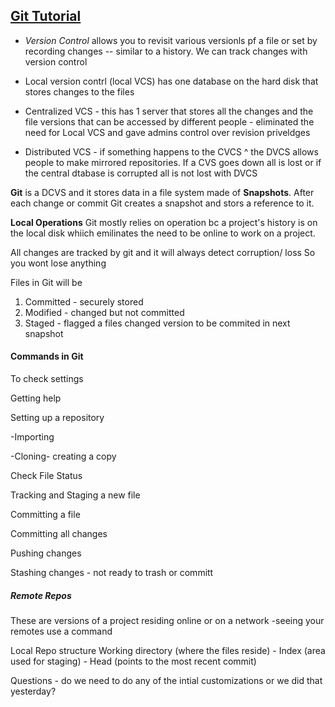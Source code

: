 ## [Git Tutorial](https://blog.udemy.com/git-tutorial-a-comprehensive-guide/#7_2) 

* *Version Control* allows you to revisit various versionls pf a file or set by recording changes -- similar to a history.
We can track changes with version control

* Local version contrl (local VCS) has one database on the hard disk that stores changes to the files 

* Centralized VCS - this has 1 server that stores all the changes and the file versions that can be accessed by different people - eliminated the need for Local VCS and gave admins control over revision priveldges 

* Distributed VCS - if something happens to the CVCS ^ the DVCS allows people to make mirrored repositories. If a CVS goes down all is lost or if the central dtabase is corrupted all is not lost with DVCS

**Git** is a DCVS and it stores data in a file system made of **Snapshots**. After each change or commit Git creates a snapshot and stors a reference to it. 

**Local Operations** Git mostly relies on operation bc a project's history is on the local disk whiich emilinates the need to be online to work on a project.

All changes are tracked by git and it will always detect corruption/ loss 
So you wont lose anything

Files in Git will be 
1. Committed - securely stored 
2. Modified - changed but not committed
3. Staged - flagged a files changed version to be commited in next snapshot


#### Commands in Git
To check settings

Getting help

Setting up a repository

-Importing

-Cloning- creating a copy

Check File Status

Tracking and Staging a new file

Committing a file

Committing all changes

Pushing changes

Stashing changes - not ready to trash or committ

##### Remote Repos
These are versions of a project residing online or on a network
-seeing your remotes use a command

Local Repo structure 
Working directory (where the files reside) - Index (area used for staging) - Head (points to the most recent commit)





Questions - do we need to do any of the intial customizations or we did that yesterday? 
